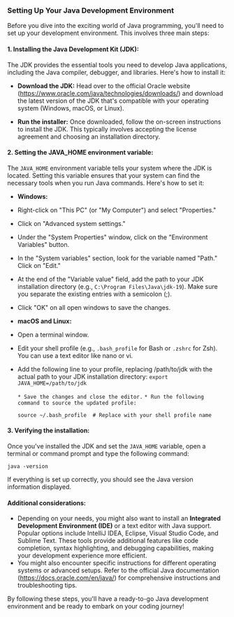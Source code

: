 ### Setting Up Your Java Development Environment
Before you dive into the exciting world of Java programming, you'll need to set up your development environment. This involves three main steps:

#### 1. Installing the Java Development Kit (JDK):
The JDK provides the essential tools you need to develop Java applications, including the Java compiler, debugger, and libraries. Here's how to install it:
- **Download the JDK:** Head over to the official Oracle website (https://www.oracle.com/java/technologies/downloads/) and download the latest version of the JDK that's compatible with your operating system (Windows, macOS, or Linux).

- **Run the installer:** Once downloaded, follow the on-screen instructions to install the JDK. This typically involves accepting the license agreement and choosing an installation directory.

#### 2. Setting the JAVA_HOME environment variable:
The `JAVA_HOME` environment variable tells your system where the JDK is located. Setting this variable ensures that your system can find the necessary tools when you run Java commands. Here's how to set it:

- **Windows:**
 - Right-click on "This PC" (or "My Computer") and select "Properties."
 - Click on "Advanced system settings."
 - Under the "System Properties" window, click on the "Environment Variables" button.
 - In the "System variables" section, look for the variable named "Path." Click on "Edit."
 - At the end of the "Variable value" field, add the path to your JDK installation directory (e.g., `C:\Program Files\Java\jdk-19`). Make sure you separate the existing entries with a semicolon (;).
 - Click "OK" on all open windows to save the changes.
- **macOS and Linux:**
 - Open a terminal window.
 - Edit your shell profile (e.g., `.bash_profile` for Bash or `.zshrc` for Zsh). You can use a text editor like nano or vi.
 - Add the following line to your profile, replacing /path/to/jdk with the actual path to your JDK installation directory:
```export JAVA_HOME=/path/to/jdk```

	```* Save the changes and close the editor.```
```* Run the following command to source the updated profile:```

	```source ~/.bash_profile  # Replace with your shell profile name```

#### 3. Verifying the installation:
Once you've installed the JDK and set the `JAVA_HOME` variable, open a terminal or command prompt and type the following command:

```java -version```

If everything is set up correctly, you should see the Java version information displayed.

#### Additional considerations:
- Depending on your needs, you might also want to install an **Integrated Development Environment (IDE)** or a text editor with Java support. Popular options include IntelliJ IDEA, Eclipse, Visual Studio Code, and Sublime Text. These tools provide additional features like code completion, syntax highlighting, and debugging capabilities, making your development experience more efficient.
- You might also encounter specific instructions for different operating systems or advanced setups. Refer to the official Java documentation (https://docs.oracle.com/en/java/) for comprehensive instructions and troubleshooting tips.

By following these steps, you'll have a ready-to-go Java development environment and be ready to embark on your coding journey!